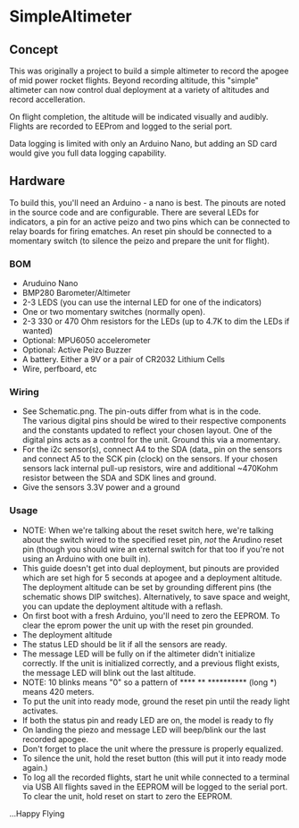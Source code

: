 # SimpleAltimeter

## Concept

This was originally a project to build a simple altimeter to record
the apogee of mid power rocket flights.  Beyond recording altitude,
this "simple" altimeter can now control dual deployment at a variety
of altitudes and record accelleration.

On flight completion, the altitude will be indicated visually and 
audibly.  Flights are recorded to EEProm and logged to the serial
port.

Data logging is limited with only an Arduino Nano, but adding an
SD card would give you full data logging capability.

## Hardware

To build this, you'll need an Arduino - a nano is best.  The pinouts
are noted in the source code and are configurable.  There are several
LEDs for indicators, a pin for an active peizo and two pins which
can be connected to relay boards for firing ematches.  An reset pin
should be connected to a momentary switch (to silence the peizo and
prepare the unit for flight).

### BOM
- Aruduino Nano
- BMP280 Barometer/Altimeter
- 2-3 LEDS (you can use the internal LED for one of the indicators)
- One or two momentary switches (normally open).
- 2-3 330 or 470 Ohm resistors for the LEDs (up to 4.7K to dim the LEDs if wanted)
- Optional: MPU6050 accelerometer
- Optional: Active Peizo Buzzer
- A battery.  Either a 9V or a pair of CR2032 Lithium Cells
- Wire, perfboard, etc


### Wiring
- See Schematic.png.  The pin-outs differ from what is in the code.  
  The various digital pins should be wired to their respective components and the 
  constants updated to reflect your chosen layout.  One of the digital pins acts as
  a control for the unit.  Ground this via a momentary.
- For the i2c sensor(s), connect A4 to the SDA (data_ pin on the sensors and connect A5 to the 
  SCK pin (clock) on the sensors.  If your chosen sensors lack internal pull-up resistors, wire
  and additional ~470Kohm resistor between the SDA and SDK lines and ground.
- Give the sensors 3.3V power and a ground

### Usage
- NOTE: When we're talking about the reset switch here, we're talking about the switch
  wired to the specified reset pin, *not* the Arudino reset pin (though you should wire an
  external switch for that too if you're not using an Arduino with one built in).
- This guide doesn't get into dual deployment, but pinouts are provided which are set high
  for 5 seconds at apogee and a deployment altitude.  The deployment altitude can be set
  by grounding different pins (the schematic shows DIP switches).  Alternatively, to save
  space and weight, you can update the deployment altitude with a reflash. 
- On first boot with a fresh Arduino, you'll need to zero the EEPROM.  To clear the eprom
  power the unit up with the reset pin grounded.
- The deployment altitude 
- The status LED should be lit if all the sensors are ready.
- The message LED will be fully on if the altimeter didn't initialize correctly.  If the
  unit is initialized correctly, and a previous flight exists, the message LED will blink
  out the last altitude.
- NOTE: 10 blinks means "0"  so a pattern of **** ** **********  (long *) means 420 meters.
- To put the unit into ready mode, ground the reset pin until the ready light activates.
- If both the status pin and ready LED are on, the model is ready to fly
- On landing the piezo and message LED will beep/blink our the last recorded apogee.
- Don't forget to place the unit where the pressure is properly equalized.  
- To silence the unit, hold the reset button (this will put it into ready mode again.)
- To log all the recorded flights, start he unit while connected to a terminal via USB
  All flights saved in the EEPROM will be logged to the serial port.  To clear the unit,
  hold reset on start to zero the EEPROM.

...Happy Flying



